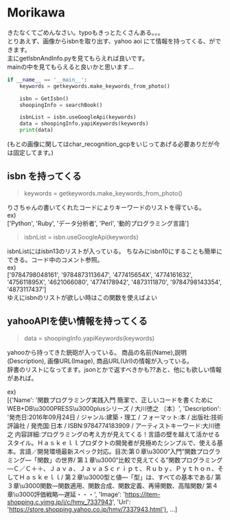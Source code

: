 # Morikawa
きたなくてごめんなさい。typoもきっとたくさんある。。。  
とりあえず、画像からisbnを取り出す、yahoo aoi にて情報を持ってくる、ができます。  
主にgetIsbnAndInfo.pyを見てもらえれば良いです。  
mainの中を見てもらえると良いかと思います...


``` python:getIsbnAndInfo.py  
if __name__ == '__main__':
    keywords = getkeywords.make_keywords_from_photo()

    isbn = GetIsbn()
    shoopingInfo = searchBook()

    isbnList = isbn.useGoogleApi(keywords)
    data = shoopingInfo.yapiKeywords(keywords)
    print(data)
```

(もとの画像に関してはchar_recognition_gcpをいじってあげる必要ありだが今は固定してます。)

## isbn を持ってくる
> keywords = getkeywords.make_keywords_from_photo()

りさちゃんの書いてくれたコードによりキーワードのリストを得ている。  
ex)  
['Python', 'Ruby', 'データ分析者', 'Perl', '動的プログラミング言語']


> isbnList = isbn.useGoogleApi(keywords)

isbnListにはisbn13のリストが入っている。 ちなみにisbn10にすることも簡単にできる。コード中のコメント参照。  
ex)  
['9784798048161', '9784873113647', '477415654X', '4774161632', '475611895X', '4621066080', '4774178942', '4873111870', '9784798143354', '4873117437']  
ゆえにisbnのリストが欲しい時はこの関数を使えばよい

## yahooAPIを使い情報を持ってくる
> data = shoopingInfo.yapiKeywords(keywords)

yahooから持ってきた銃砲が入っている。
商品の名前(Name),説明(Description), 画像URL(Image), 商品URL(Url)の情報が入っている。  
辞書のリストになってます。jsonとかで返すべきかも??あと、他にも欲しい情報があれば。  

ex)  
[{'Name': '関数プログラミング実践入門 簡潔で、正しいコードを書くために WEB+DB\u3000PRESS\u3000plusシリーズ / 大川徳之  〔本〕', 'Description': '発売日:2016年09月24日 / ジャンル:建築・理工 / フォーマット:本 / 出版社:技術評論社 / 発売国:日本 / ISBN:9784774183909 / アーティストキーワード:大川徳之   内容詳細:プログラミングの考え方が見えてくる！言語の壁を越えて活かせるスタイル。Ｈａｓｋｅｌｌプロダクトの開発者が見極めたシンプルで、使える基本。言語／開発環境最新スペック対応。目次:第０章\u3000“入門”関数プログラミング―「関数」の世界/ 第１章\u3000“比較で見えてくる”関数プログラミング―Ｃ／Ｃ＋＋、Ｊａｖａ、ＪａｖａＳｃｒｉｐｔ、Ｒｕｂｙ、Ｐｙｔｈｏｎ、そしてＨａｓｋｅｌｌ/ 第２章\u3000型と値―「型」は、すべての基本である/ 第３章\u3000関数―関数適用、関数合成、関数定義、再帰関数、高階関数/ 第４章\u3000評価戦略―遅延・・・', 'Image': 'https://item-shopping.c.yimg.jp/i/c/hmv_7337943', 'Url': 'https://store.shopping.yahoo.co.jp/hmv/7337943.html'}, ...]
